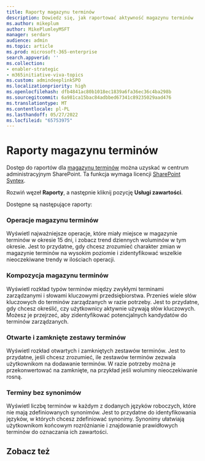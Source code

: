 ```yaml
---
title: Raporty magazynu terminów
description: Dowiedz się, jak raportować aktywność magazynu terminów
ms.author: mikeplum
author: MikePlumleyMSFT
manager: serdars
audience: admin
ms.topic: article
ms.prod: microsoft-365-enterprise
search.appverid: ''
ms.collection:
- enabler-strategic
- m365initiative-viva-topics
ms.custom: admindeeplinkSPO
ms.localizationpriority: high
ms.openlocfilehash: dfb4841ac80b1018ec1839a6fa36ec36c4ba298b
ms.sourcegitcommit: 6a981ca15bac84adbbed67341c89235029aad476
ms.translationtype: MT
ms.contentlocale: pl-PL
ms.lasthandoff: 05/27/2022
ms.locfileid: "65753975"
---
```

# <a name="term-store-reports"></a>Raporty magazynu terminów

Dostęp do raportów dla <a href="https://go.microsoft.com/fwlink/?linkid=2185073" target="_blank">magazynu terminów</a> można uzyskać w centrum administracyjnym SharePoint. Ta funkcja wymaga licencji [SharePoint Syntex](index.md).

Rozwiń węzeł **Raporty**, a następnie kliknij pozycję **Usługi zawartości**.

Dostępne są następujące raporty:

### <a name="term-store-operations"></a>Operacje magazynu terminów

Wyświetl najważniejsze operacje, które miały miejsce w magazynie terminów w okresie 15 dni, i zobacz trend dziennych woluminów w tym okresie. Jest to przydatne, gdy chcesz zrozumieć charakter zmian w magazynie terminów na wysokim poziomie i zidentyfikować wszelkie nieoczekiwane trendy w ilościach operacji. 

### <a name="term-store-composition"></a>Kompozycja magazynu terminów

Wyświetl rozkład typów terminów między zwykłymi terminami zarządzanymi i słowami kluczowymi przedsiębiorstwa. Przenieś wiele słów kluczowych do terminów zarządzanych w razie potrzeby. Jest to przydatne, gdy chcesz określić, czy użytkownicy aktywnie używają słów kluczowych. Możesz je przejrzeć, aby zidentyfikować potencjalnych kandydatów do terminów zarządzanych.

### <a name="open-and-closed-term-sets"></a>Otwarte i zamknięte zestawy terminów

Wyświetl rozkład otwartych i zamkniętych zestawów terminów. Jest to przydatne, jeśli chcesz zrozumieć, ile zestawów terminów zezwala użytkownikom na dodawanie terminów. W razie potrzeby można je przekonwertować na zamknięte, na przykład jeśli woluminy nieoczekiwanie rosną. 

### <a name="terms-without-synonyms"></a>Terminy bez synonimów

Wyświetl liczbę terminów w każdym z dodanych języków roboczych, które nie mają zdefiniowanych synonimów. Jest to przydatne do identyfikowania języków, w których chcesz zdefiniować synonimy. Synonimy ułatwiają użytkownikom końcowym rozróżnianie i znajdowanie prawidłowych terminów do oznaczania ich zawartości.

## <a name="see-also"></a>Zobacz też



  






